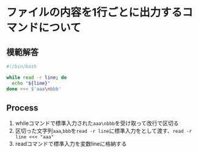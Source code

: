# ファイルの内容を1行ごとに出力するコマンドについて

## 模範解答

```bash
#!/bin/bash

while read -r line; do
  echo "${line}"
done <<< $'aaa\nbbb'
```

## Process

1. whileコマンドで標準入力された`aaa\nbbb`を受け取って改行で区切る
1. 区切った文字列`aaa`,`bbb`を`read -r line`に標準入力をとして渡す、`read -r line <<< "aaa"`
1. readコマンドで標準入力を変数lineに格納する
